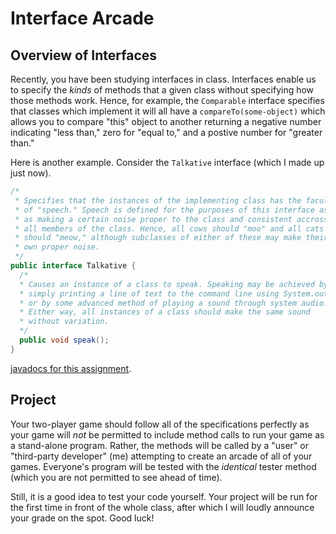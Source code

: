 # Interface Arcade

## Overview of Interfaces
Recently, you have been studying interfaces in class. Interfaces enable us to specify the
_kinds_ of methods that a given class without specifying how those methods work. Hence,
for example, the `Comparable` interface specifies that classes which implement it will
all have a `compareTo(some-object)` which allows you to compare "this" object to another
returning a negative number indicating "less than," zero for "equal to," and a postive
number for "greater than."

Here is another example. Consider the `Talkative` interface (which I made up just now).

```java
/* 
 * Specifies that the instances of the implementing class has the faculty
 * of "speech." Speech is defined for the purposes of this interface as
 * as making a certain noise proper to the class and consistent accross
 * all members of the class. Hence, all cows should "moo" and all cats
 * should "meow," although subclasses of either of these may make their
 * own proper noise.
 */
public interface Talkative {
  /*
  * Causes an instance of a class to speak. Speaking may be achieved by
  * simply printing a line of text to the command line using System.out
  * or by some advanced method of playing a sound through system audio.
  * Either way, all instances of a class should make the same sound
  * without variation.
  */
  public void speak();
}
```
  
[javadocs for this assignment](https://friendsbaltcs.github.io/docs/ACS/InterfaceArcade/).

## Project

Your two-player game should follow all of the specifications perfectly as your game will
_not_ be permitted to include method calls to run your game as a stand-alone program.
Rather, the methods will be called by a "user" or "third-party developer" (me) attempting
to create an arcade of all of your games. Everyone's program will be tested with the
_identical_ tester method (which you are not permitted to see ahead of time).

Still, it is a good idea to test your code yourself. Your project will be run for the first
time in front of the whole class, after which I will loudly announce your grade on the spot.
Good luck!

